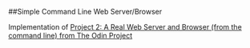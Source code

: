 ##Simple Command Line Web Server/Browser

Implementation of [Project 2: A Real Web Server and Browser (from the command line) from The Odin Project](http://www.theodinproject.com/ruby-programming/ruby-on-the-web) 